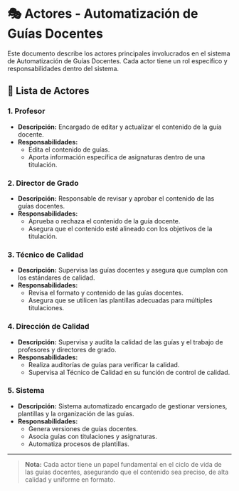 # 🎭 Actores - Automatización de Guías Docentes

Este documento describe los actores principales involucrados en el sistema de Automatización de Guías Docentes. Cada actor tiene un rol específico y responsabilidades dentro del sistema.

## 📜 Lista de Actores

### 1. **Profesor**
   - **Descripción:** Encargado de editar y actualizar el contenido de la guía docente.
   - **Responsabilidades:**
     - Edita el contenido de guías.
     - Aporta información específica de asignaturas dentro de una titulación.

### 2. **Director de Grado**
   - **Descripción:** Responsable de revisar y aprobar el contenido de las guías docentes.
   - **Responsabilidades:**
     - Aprueba o rechaza el contenido de la guía docente.
     - Asegura que el contenido esté alineado con los objetivos de la titulación.

### 3. **Técnico de Calidad**
   - **Descripción:** Supervisa las guías docentes y asegura que cumplan con los estándares de calidad.
   - **Responsabilidades:**
     - Revisa el formato y contenido de las guías docentes.
     - Asegura que se utilicen las plantillas adecuadas para múltiples titulaciones.

### 4. **Dirección de Calidad**
   - **Descripción:** Supervisa y audita la calidad de las guías y el trabajo de profesores y directores de grado.
   - **Responsabilidades:**
     - Realiza auditorías de guías para verificar la calidad.
     - Supervisa al Técnico de Calidad en su función de control de calidad.

### 5. **Sistema**
   - **Descripción:** Sistema automatizado encargado de gestionar versiones, plantillas y la organización de las guías.
   - **Responsabilidades:**
     - Genera versiones de guías docentes.
     - Asocia guías con titulaciones y asignaturas.
     - Automatiza procesos de plantillas.

---

> **Nota:** Cada actor tiene un papel fundamental en el ciclo de vida de las guías docentes, asegurando que el contenido sea preciso, de alta calidad y uniforme en formato.

